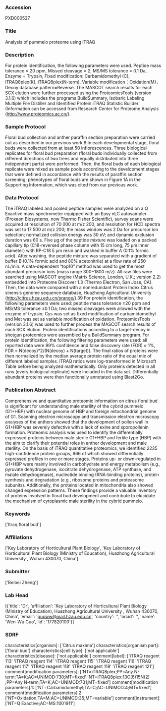 ### Accession
PXD000527

### Title
Analysis of pummelo proteome using iTRAQ

### Description
For protein identification, the following parameters were used. Peptide mass tolerance = 20 ppm, Missed cleavage = 2, MS/MS tolerance = 0.1 Da, Enzyme = Trypsin, Fixed modification: Carbamidomethyl (C), iTRAQ8plex(K), iTRAQ8plex(N-term), Variable modification：Oxidation(M)，Decoy database pattern=Reverse. The MASCOT search results for each SCX elution were further processed using the ProteomicsTools (version 3.1.6) which includes the programs BuildSummary, Isobaric Labeling Multiple File Distiller and Identified Protein iTRAQ Statistic Builder (Information can be accessed from Research Center for Proteome Analysis (http://www.proteomics.ac.cn/).

### Sample Protocol
Floral bud collection and anther paraffin section preparation were carried out as described in our previous work.8 In each developmental stage, floral buds were collected from at least 50 inflorescences. Three biological replicates for floral bud preparation (floral buds individually collected from different directions of two trees and equally distributed into three independent parts) were performed. Then, the floral buds of each biological replicate were mixed as sample pools according to the development stages that were defined in accordance with the results of paraffin section screening; phenotypes of floral buds are shown in Figure 1A in the Supporting Information, which was cited from our previous work.

### Data Protocol
The iTRAQ labeled and pooled peptide samples were analyzed on a Q Exactive mass spectrometer equipped with an Easy nLC autosampler (Proxeon Biosystems, now Thermo Fisher Scientific), survey scans were acquired at resolution of 70 000 at m/z 200, and resolution for HCD spectra was set to 17 500 at m/z 200; the mass window was 2 Da for precursor ion selection; normalized collision energy was 30 eV; and dynamic exclusion duration was 60 s. Five μg of the peptide mixture was loaded on a packed capillary tip (C18-reversed phase column with 15 cm long, 75 μm inner diameter) with RP-C18 5 μm resin and washed in buffer A (0.1% formic acid). After washing, the peptide mixture was separated with a gradient of buffer B (0.1% formic acid and 80% acetonitrile) at a flow rate of 250 nL/min. A data-dependent “top10” method was used to get the most abundant precursor ions (mass range 300−1800 m/z). All raw files were searched using MASCOT engine (Matrix Science, London, U.K.; version 2.2) embedded into Proteome Discover 1.3 (Thermo Electron, San Jose, CA). Then, the data were compared with a nonredundant Protein Index Citrus sinensis genome sequence database, Huazhong Agricultural University (http://citrus.hzau.edu.cn/orange/).39 For protein identification, the following parameters were used: peptide mass tolerance ±20 ppm and MS/MS tolerance ±0.1 Da; two missed cleavages were allowed with the enzyme of trypsin; Cys was set as fixed modification of carbamidomethyl and Met was set as variable modification of oxidation. ProteomicsTools (version 3.1.6) was used to further process the MASCOT search results of each SCX elution. Protein identifications according to a target-decoy in shotgun proteomics were assembled by a BuildSummary program. For protein identification, the following filtering parameters were used: all reported data were 99% confidence and false discovery rate (FDR) ≤ 1%, FDR = N(decoy)*2/(N(decoy) + N(target)). The final ratios of proteins were then normalized by the median average protein ratio of the equal mix of different labeled samples. iTRAQ ratios were log-transformed in Microsoft Table before being analyzed mathematically. Only proteins detected in all runs (every biological replicate) were included in the data set. Differentially abundant proteins were then functionally annotated using Blast2Go.

### Publication Abstract
Comprehensive and quantitative proteomic information on citrus floral bud is significant for understanding male sterility of the cybrid pummelo (G1+HBP) with nuclear genome of HBP and foreign mitochondrial genome of G1. Scanning electron microscopy and transmission electron microscopy analyses of the anthers showed that the development of pollen wall in G1+HBP was severely defective with a lack of exine and sporopollenin formation. Proteomic analysis was used to identify the differentially expressed proteins between male sterile G1+HBP and fertile type (HBP) with the aim to clarify their potential roles in anther development and male sterility. On the basis of iTRAQ quantitative proteomics, we identified 2235 high-confidence protein groups, 666 of which showed differentially expressed profiles in one or more stages. Proteins up- or down-regulated in G1+HBP were mainly involved in carbohydrate and energy metabolism (e.g., pyruvate dehydrogenase, isocitrate dehydrogenase, ATP synthase, and malate dehydrogenase), nucleotide binding (RNA-binding proteins), protein synthesis and degradation (e.g., ribosome proteins and proteasome subunits). Additionally, the proteins located in mitochondria also showed changed expression patterns. These findings provide a valuable inventory of proteins involved in floral bud development and contribute to elucidate the mechanism of cytoplasmic male sterility in the cybrid pummelo.

### Keywords
['Itraq   floral bud']

### Affiliations
['Key Laboratory of Horticultural Plant Biology', 'Key Laboratory of Horticultural Plant Biology (Ministry of Education), Huazhong Agricultural University , Wuhan 430070, China']

### Submitter
['Beibei Zheng']

### Lab Head
[{'title': 'Dr', 'affiliation': 'Key Laboratory of Horticultural Plant Biology (Ministry of Education), Huazhong Agricultural University , Wuhan 430070, China', 'email': 'guoww@mail.hzau.edu.cn', 'country': '', 'orcid': '', 'name': 'Wen-Wu Guo', 'id': '177820100'}]

### SDRF
characteristics[organism]: ['Citrus maxima']
characteristics[organism part]: ['floral bud']
characteristics[cell type]: ['not applicable']
characteristics[disease]: ['not applicable']
comment[label]: ['iTRAQ reagent 113' 'iTRAQ reagent 114' 'iTRAQ reagent 115'
 'iTRAQ reagent 116' 'iTRAQ reagent 117' 'iTRAQ reagent 118'
 'iTRAQ reagent 119' 'iTRAQ reagent 121']
comment[modification parameters]: ['NT=iTRAQ8plex;PP=Any N-term;TA=K;AC=UNIMOD:730;MT=fixed'
 'NT=iTRAQ8plex:13C(6)15N(2) ;PP=Any N-term;TA=K;AC=UNIMOD:731;MT=fixed']
comment[modification parameters].1: ['NT=Carbamidomethyl;TA=C;AC=UNIMOD:4;MT=fixed']
comment[modification parameters].2: ['NT=Oxidation;TA=M;AC=UNIMOD:35;MT=variable']
comment[instrument]: ['NT=Q Exactive;AC=MS:1001911']

